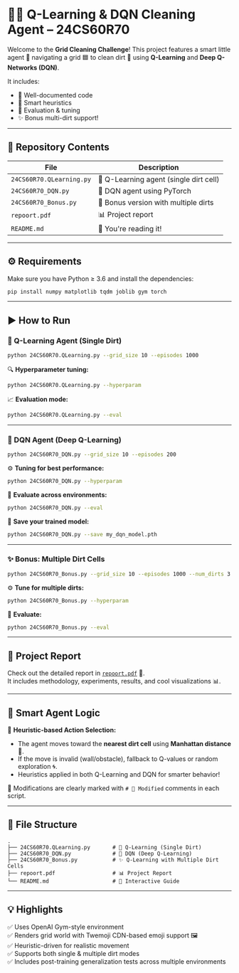 # 🧹🤖 Q-Learning & DQN Cleaning Agent – 24CS60R70

Welcome to the **Grid Cleaning Challenge**! This project features a smart little agent 🧠 navigating a grid 🟦 to clean dirt 💩 using **Q-Learning** and **Deep Q-Networks (DQN)**.

It includes:
- 📄 Well-documented code
- 🧠 Smart heuristics
- 🧪 Evaluation & tuning
- ✨ Bonus multi-dirt support!

---

## 📁 Repository Contents

| File | Description |
|------|-------------|
| `24CS60R70.QLearning.py` | 🧠 Q-Learning agent (single dirt cell) |
| `24CS60R70_DQN.py` | 🤖 DQN agent using PyTorch |
| `24CS60R70_Bonus.py` | 🧹 Bonus version with multiple dirts |
| `repoort.pdf` | 📊 Project report |
| `README.md` | 📘 You're reading it! |

---

## ⚙️ Requirements

Make sure you have Python ≥ 3.6 and install the dependencies:

```bash
pip install numpy matplotlib tqdm joblib gym torch
```

---

## ▶️ How to Run

### 🧠 Q-Learning Agent (Single Dirt)

```bash
python 24CS60R70.QLearning.py --grid_size 10 --episodes 1000
```

🔍 **Hyperparameter tuning:**

```bash
python 24CS60R70.QLearning.py --hyperparam
```

📈 **Evaluation mode:**

```bash
python 24CS60R70.QLearning.py --eval
```

---

### 🤖 DQN Agent (Deep Q-Learning)

```bash
python 24CS60R70_DQN.py --grid_size 10 --episodes 200
```

⚙️ **Tuning for best performance:**

```bash
python 24CS60R70_DQN.py --hyperparam
```

🧪 **Evaluate across environments:**

```bash
python 24CS60R70_DQN.py --eval
```

💾 **Save your trained model:**

```bash
python 24CS60R70_DQN.py --save my_dqn_model.pth
```

---

### ✨ Bonus: Multiple Dirt Cells

```bash
python 24CS60R70_Bonus.py --grid_size 10 --episodes 1000 --num_dirts 3
```

⚙️ **Tune for multiple dirts:**

```bash
python 24CS60R70_Bonus.py --hyperparam
```

🧪 **Evaluate:**

```bash
python 24CS60R70_Bonus.py --eval
```

---

## 🧾 Project Report

Check out the detailed report in [`repoort.pdf`](repoort.pdf) 📑.  
It includes methodology, experiments, results, and cool visualizations 📊.

---

## 🧠 Smart Agent Logic

🚀 **Heuristic-based Action Selection:**
- The agent moves toward the **nearest dirt cell** using **Manhattan distance** 🧮.
- If the move is invalid (wall/obstacle), fallback to Q-values or random exploration 🌀.
- Heuristics applied in both Q-Learning and DQN for smarter behavior!

📌 Modifications are clearly marked with `# 🧠 Modified` comments in each script.

---

## 📂 File Structure

```
.
├── 24CS60R70.QLearning.py       # 🧠 Q-Learning (Single Dirt)
├── 24CS60R70_DQN.py             # 🤖 DQN (Deep Q-Learning)
├── 24CS60R70_Bonus.py           # ✨ Q-Learning with Multiple Dirt Cells
├── repoort.pdf                  # 📊 Project Report
└── README.md                    # 📘 Interactive Guide
```

---

## 💡 Highlights

✅ Uses OpenAI Gym-style environment  
✅ Renders grid world with Twemoji CDN-based emoji support 🖼️  
✅ Heuristic-driven for realistic movement  
✅ Supports both single & multiple dirt modes  
✅ Includes post-training generalization tests across multiple environments

